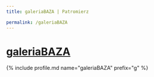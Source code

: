 ```yaml
---
title: galeriaBAZA | Patromierz

permalink: /galeriaBAZA
---
```


# [galeriaBAZA](https://patronite.pl/galeriaBAZA)

{% include profile.md name="galeriaBAZA" prefix="g" %}

